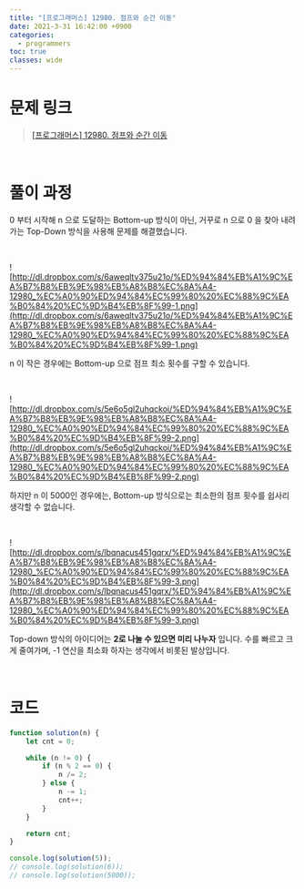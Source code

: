 ```yaml
---
title: "[프로그래머스] 12980. 점프와 순간 이동"
date: 2021-3-31 16:42:00 +0900
categories:
  - programmers
toc: true
classes: wide
---
```


# 문제 링크

> [[프로그래머스] 12980. 점프와 순간 이동](https://programmers.co.kr/learn/courses/30/lessons/12980)

<br>

# 풀이 과정

0 부터 시작해 n 으로 도달하는 Bottom-up 방식이 아닌, 거꾸로 n 으로 0 을 찾아 내려가는 Top-Down 방식을 사용해 문제를 해결했습니다.

<br>

![http://dl.dropbox.com/s/6aweqltv375u21o/%ED%94%84%EB%A1%9C%EA%B7%B8%EB%9E%98%EB%A8%B8%EC%8A%A4-12980_%EC%A0%90%ED%94%84%EC%99%80%20%EC%88%9C%EA%B0%84%20%EC%9D%B4%EB%8F%99-1.png](http://dl.dropbox.com/s/6aweqltv375u21o/%ED%94%84%EB%A1%9C%EA%B7%B8%EB%9E%98%EB%A8%B8%EC%8A%A4-12980_%EC%A0%90%ED%94%84%EC%99%80%20%EC%88%9C%EA%B0%84%20%EC%9D%B4%EB%8F%99-1.png)

n 이 작은 경우에는 Bottom-up 으로 점프 최소 횟수를 구할 수 있습니다.

<br>

![http://dl.dropbox.com/s/5e6o5gl2uhqckoi/%ED%94%84%EB%A1%9C%EA%B7%B8%EB%9E%98%EB%A8%B8%EC%8A%A4-12980_%EC%A0%90%ED%94%84%EC%99%80%20%EC%88%9C%EA%B0%84%20%EC%9D%B4%EB%8F%99-2.png](http://dl.dropbox.com/s/5e6o5gl2uhqckoi/%ED%94%84%EB%A1%9C%EA%B7%B8%EB%9E%98%EB%A8%B8%EC%8A%A4-12980_%EC%A0%90%ED%94%84%EC%99%80%20%EC%88%9C%EA%B0%84%20%EC%9D%B4%EB%8F%99-2.png)

하지만 n 이 5000인 경우에는, Bottom-up 방식으로는 최소한의 점프 횟수를 쉽사리 생각할 수 없습니다.

<br>

![http://dl.dropbox.com/s/lbqnacus451gqrx/%ED%94%84%EB%A1%9C%EA%B7%B8%EB%9E%98%EB%A8%B8%EC%8A%A4-12980_%EC%A0%90%ED%94%84%EC%99%80%20%EC%88%9C%EA%B0%84%20%EC%9D%B4%EB%8F%99-3.png](http://dl.dropbox.com/s/lbqnacus451gqrx/%ED%94%84%EB%A1%9C%EA%B7%B8%EB%9E%98%EB%A8%B8%EC%8A%A4-12980_%EC%A0%90%ED%94%84%EC%99%80%20%EC%88%9C%EA%B0%84%20%EC%9D%B4%EB%8F%99-3.png)

Top-down 방식의 아이디어는 **2로 나눌 수 있으면 미리 나누자** 입니다. 수를 빠르고 크게 줄여가며, -1 연산을 최소화 하자는 생각에서 비롯된 발상입니다.

<br>

# 코드

```jsx
function solution(n) {
    let cnt = 0;

    while (n != 0) {
        if (n % 2 == 0) {
            n /= 2;
        } else {
            n -= 1;
            cnt++;
        }
    }

    return cnt;
}

console.log(solution(5));
// console.log(solution(6));
// console.log(solution(5000));
```